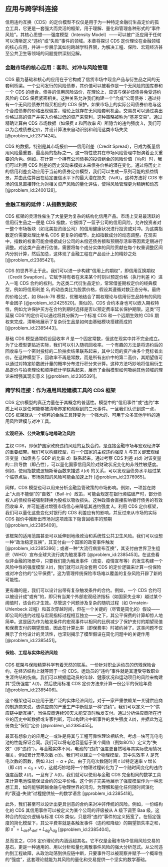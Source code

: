 ## 应用与跨学科连接

信用违约互换（CDS）的定价模型不仅仅是用于为一种特定金融衍生品定价的孤立工具，它更是一套强大而灵活的框架，用于理解、量化和管理各种形式的“事件风险”。其核心思想——强度模型（Intensity Model）——可以被广泛应用于任何可以清晰定义“违约”或“失败”事件的领域。本章将探讨 CDS 定价理论在金融领域的核心应用，并进一步展示其如何跨越学科界限，为解决工程、保险、宏观经济甚至公共卫生等领域的问题提供深刻见解。

### 金融市场的核心应用：套利、对冲与风险管理

CDS 最为基础和核心的应用在于它构成了信贷市场中现金产品与衍生品之间的无套利桥梁。一个公司发行的风险债券，其价值可以被看作是一个无风险的国库券和一个 CDS 的组合。债券的信用风险溢价，在理论上，应该与保护该债券免受违约风险的 CDS 保费紧密相关。这种关系允许我们构建一个“合成”公司债券：通过持有一个无风险债券并购买相应的 CDS 保护。如果市场上的实际公司债券价格与这个合成债券的价格出现偏差，理论上就存在无风险套利机会。交易员可以通过卖出价格过高的资产并买入价格过低的资产来获利，这种策略被称为“基差交易”。通过精确计算由 CDS 市场数据（如保费 $s$ 和回收率 $R$）所隐含的违约强度 $\lambda$，我们可以为合成债券定价，并设计算法来自动识别和利用这类市场失灵 [@problem_id:2371424]。

CDS 的数据，特别是其市场报价——信用利差（Credit Spread），已成为衡量信用风险最重要、最高频的指标之一。这一特性使其在市场风险管理中扮演着至关重要的角色。例如，在计算一个持有公司债券的投资组合的风险价值（VaR）时，我们可以利用 CDS 利差的历史波动来模拟未来债券价格的潜在变化。通过将历史上的信用利差变动应用于当前的债券定价模型，我们可以生成一系列可能的损益情景，并由此估算出在给定置信水平下的最大潜在损失（VaR）。这种方法将 CDS 市场的信息直接转化为对相关资产风险的量化评估，使得风险管理更为精确和动态 [@problem_id:2400128]。

### 金融工程的延伸：从指数到期权

CDS 框架的灵活性催生了大量更为复杂的结构化信用产品。市场上交易最活跃的信用衍生品之一便是 CDS 指数，它捆绑了一篮子公司的信用风险，允许投资者对一整个市场板块（如北美投资级公司）的信用健康状况进行投资或对冲。为这类指数定价需要处理比单名 CDS 更复杂的细节，比如指数成分的动态调整。在现实中，指数的权重可能会根据成分公司的未偿还债务额和预期存活率等因素定期进行调整。对这类产品进行估值，需要将每个成分实体的风险贡献在每个权重调整区间内分别计算，然后加总，这体现了金融工程在产品设计上的精妙之处 [@problem_d:2385421]。

CDS 的世界不止于此。我们可以进一步构建“信用上的期权”，即信用互换期权（Credit Swaption）。它赋予持有者在未来某个时刻以预定价格（执行利差 $K$）进入一笔 CDS 合约的权利。为这类二代衍生品定价，常常借鉴期权定价的经典模型，例如将信用利差 $S_t$ 的动态类比为股票价格，假设其遵循对数正态分布。最终的价格公式，如 Black-76 模型，优雅地结合了期权理论与信用衍生品特有的风险年金因子 [@problem_id:2425520]。类似的，CDS 合约本身也可以嵌入期权特性，例如允许保护买方在合约到期时选择是否以预定费率延长保护期限。这类“可延展 CDS”的定价可以通过将其分解为一个标准 CDS 和一个远期生效的 CDS 期权来完成，清晰地展示了复杂衍生品是如何由基础模块搭建而成的 [@problem_id:2385443]。

基础 CDS 模型通常假设回收率 $R$ 是一个固定常数，但这在现实中并不完全成立。为了让模型更贴近实际，我们可以引入随机回收率。一个有趣的方法是将违约后的回收率与一个密封投标的二阶拍卖结果联系起来，其中公司的资产由多个竞标者出价。在这种模型下，回收率不再是常数，而是所有出价中的第二高价，其期望值可以通过对特定阶数统计量的概率分布进行积分来计算。这种方法巧妙地将信用衍生品定价与拍卖理论和顺序统计学联系起来，展示了金融模型如何吸纳其他领域的理论来增强其现实意义 [@problem_id:2385391]。

### 跨学科连接：作为通用风险建模工具的 CDS 框架

CDS 定价模型的真正力量在于其概念的普适性。模型中的“信用事件”或“违约”本质上可以是任何能够被清晰界定和观察到的二元事件。一旦我们认识到这一点，CDS 框架就从一个纯粹的金融工具转变为一个强大的、可用于众多其他学科的通用风险建模与对冲工具。

#### 宏观经济、公共政策与地缘政治风险

主权 CDS，即保护国家政府违约风险的互换合约，是连接金融市场与宏观经济学的重要纽带。我们可以构建模型，将一个国家的主权违约强度 $\lambda$ 与其关键宏观经济变量（如债务与 GDP 的比率 $d$）联系起来。通过考察 CDS 利差 $s(d)$ 对该变量的二阶导数（即凸性），可以量化国家信用风险对财政状况变化的非线性敏感度。例如，使用指数或逻辑斯蒂函数来描述 $\lambda(d)$ 的关系，可以发现当债务水平超过某个临界点后，市场感知的风险可能会加速上升 [@problem_id:2376965]。

同样，CDS 模型也可以用来分析金融监管政策的市场影响。例如，一项旨在防止“大而不能倒”的“自救”（Bail-in）政策，可能会规定在银行濒临破产时，部分债权人的债权将被强制转换为股权以吸收损失。这种政策会直接影响银行债务的有效回收率 $R$，并可能通过增强市场信心来降低其违约强度 $\lambda$。利用 CDS 定价框架，我们可以量化这些变化对银行的 CDS 利差应有的影响，并反过来从市场的实际 CDS 报价中推断出市场对这项政策下隐含回收率的预期 [@problem_id:2385409]。

该框架的适用范围甚至可以延伸到地缘政治和系统性公共卫生风险。我们可以设想一种“政治稳定互换”，其支付由一个国家的政变事件触发 [@problem_id:2385396]；或者一种“大流行病宣布互换”，其支付由世界卫生组织（WHO）宣布全球大流行病为触发事件 [@problem_id:2385453]。在这些看似非金融的场景中，只要我们能为触发事件（政变、疫情宣布等）的发生构建一个风险中性的强度模型 $\lambda(t)$，我们就可以完全套用 CDS 的定价逻辑来计算一份保险或对冲合约的“公平保费”。这为管理传统保险市场难以覆盖的复杂风险开辟了新的可能性。

更有趣的是，我们可以设计出带有复杂触发条件的合约。例如，一个 CDS 合约可以被设计成“或有”的，即只有当某个外部宏观经济指标（如国家失业率）越过某个阈值时，该合约才生效。尽管这个问题涉及复杂的随机过程（如 Ornstein-Uhlenbeck 过程）和首次穿越时间，但在一个关键的（尽管是简化的）假设——即公司的违约过程与宏观指标过程相互独立——之下，其公平保费的计算却惊人地简单。这是因为作为触发条件的宏观事件以相同的比例减少了保护支付的期望现值和保费支付的期望现值，因此在计算比率（即保费率）时被约掉了。这类问题不仅展示了合约设计的灵活性，也深刻揭示了模型假设在简化问题中的关键作用 [@problem_id:2385451]。

#### 保险、工程与实体经济风险

CDS 框架与保险精算科学有着天然的联系。一份针对职业运动员的伤残保险合约，在经济结构上就等同于一份 CDS。运动员的“违约”事件就是其遭受导致职业生涯终结的伤病。我们可以根据运动员的年龄、健康状况和运动项目的风险来构建其“受伤强度” $\lambda(t)$，然后使用标准 CDS 定价方法来计算一份公平的保险年费 [@problem_id:2385406]。

这个框架也可以应用于更广泛的实体经济风险。对于一家严重依赖某一关键供应商的制造商来说，该供应商的严重生产中断就是一种“违约”。我们可以定义一个“供应链中断互换”，当供应商连续90天未能交货时触发支付。通过分析供应商所在行业的历史中断数据或专家判断，可以构建出中断事件的发生强度 $\lambda(t)$，并据此为这份商业“保险”定价 [@problem_id:2385455]。

最富有想象力的应用之一或许是将其与工程可靠性理论相结合。考虑一块可充电电池的性能保证合同。我们可以将电池容量低于某个阈值（例如80%）定义为“失效”（即“违约”）。与金融实体不同，电池的“违约”强度更自然地与其实际使用情况相关，例如累计充电次数 $c(t)$。我们可以建立一个物理模型，其中失效率 $\lambda$ 是充电次数的函数，例如 $\lambda(c) = \alpha + \beta c$。由于充电次数随时间 $t$ 以特定速率 $\nu$ 增长（即 $c(t) = c_0 + \nu t$），这就巧妙地将一个物理过程转化为了一个随时间变化的违约强度函数 $\lambda(t)$。一旦有了 $\lambda(t)$，我们就可以使用与金融 CDS 完全相同的数学工具来计算电池性能保证合约的公平价格。这个例子完美地展示了强度模型作为一种思想工具，如何能够跨越金融与物理世界的鸿沟，为理解和量化任何随时间演化的“衰退-失效”过程提供统一的数学语言 [@problem_id:2385418]。

此外，我们甚至可以设计出更具创意的合约来对冲非传统的风险。例如，一份结构化的 CDS 其信用事件可以被定义为某个公司的评级被从 A 级下调至 Baa 级。这种合约的定价逻辑与标准 CDS 类似，只是将“违约”事件的定义拓宽了。在恒定强度的简化模型下，其公平费率就是各触发事件（违约和降级）的期望损失率之和，即 $s^* = L_{\text{def}}\lambda_{\text{def}} + L_{\text{dg}}\lambda_{\text{dg}}$ [@problem_id:2385404]。

总而言之，CDS 定价理论的内涵远超其名。它不仅是金融市场中信用风险交易的基石，更是一种通用的、用以分析和量化离散事件风险的强大分析范式。从公司违约到工程故障，从政治动荡到供应链中断，只要事件可以被观察并赋予一个概率性的“强度”，这套理论就能为其风险的量化和交易提供一个坚实的数学基础。